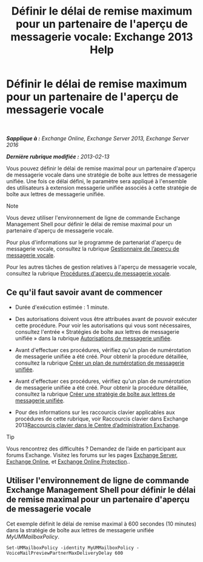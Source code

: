 ﻿---
title: "Définir le délai de remise maximum pour un partenaire de l'aperçu de messagerie vocale: Exchange 2013 Help"
TOCTitle: Définir le délai de remise maximum pour un partenaire de l'aperçu de messagerie vocale
ms:assetid: c9a07f6d-6f7f-4036-9a4a-d668d21e2c76
ms:mtpsurl: https://technet.microsoft.com/fr-fr/library/Ff630928(v=EXCHG.150)
ms:contentKeyID: 51407237
ms.date: 05/23/2018
mtps_version: v=EXCHG.150
ms.translationtype: MT
---

# Définir le délai de remise maximum pour un partenaire de l'aperçu de messagerie vocale

 

_**Sapplique à :** Exchange Online, Exchange Server 2013, Exchange Server 2016_

_**Dernière rubrique modifiée :** 2013-02-13_

Vous pouvez définir le délai de remise maximal pour un partenaire d'aperçu de messagerie vocale dans une stratégie de boîte aux lettres de messagerie unifiée. Une fois ce délai défini, le paramètre sera appliqué à l'ensemble des utilisateurs à extension messagerie unifiée associés à cette stratégie de boîte aux lettres de messagerie unifiée.

> [!NOTE]
> Vous devez utiliser l'environnement de ligne de commande Exchange Management Shell pour définir le délai de remise maximal pour un partenaire d'aperçu de messagerie vocale.


Pour plus d'informations sur le programme de partenariat d'aperçu de messagerie vocale, consultez la rubrique [Gestionnaire de l’aperçu de messagerie vocale](voice-mail-preview-advisor-exchange-2013-help.md).

Pour les autres tâches de gestion relatives à l'aperçu de messagerie vocale, consultez la rubrique [Procédures d'aperçu de messagerie vocale](voice-mail-preview-procedures-exchange-2013-help.md).

## Ce qu'il faut savoir avant de commencer

  - Durée d'exécution estimée : 1 minute.

  - Des autorisations doivent vous être attribuées avant de pouvoir exécuter cette procédure. Pour voir les autorisations qui vous sont nécessaires, consultez l'entrée « Stratégies de boîte aux lettres de messagerie unifiée » dans la rubrique [Autorisations de messagerie unifiée](unified-messaging-permissions-exchange-2013-help.md).

  - Avant d'effectuer ces procédures, vérifiez qu'un plan de numérotation de messagerie unifiée a été créé. Pour obtenir la procédure détaillée, consultez la rubrique [Créer un plan de numérotation de messagerie unifiée](create-a-um-dial-plan-exchange-2013-help.md).

  - Avant d'effectuer ces procédures, vérifiez qu'un plan de numérotation de messagerie unifiée a été créé. Pour obtenir la procédure détaillée, consultez la rubrique [Créer une stratégie de boîte aux lettres de messagerie unifiée](create-a-um-mailbox-policy-exchange-2013-help.md).

  - Pour des informations sur les raccourcis clavier applicables aux procédures de cette rubrique, voir Raccourcis clavier dans Exchange 2013[Raccourcis clavier dans le Centre d’administration Exchange](keyboard-shortcuts-in-the-exchange-admin-center-exchange-online-protection-help.md).

> [!TIP]
> Vous rencontrez des difficultés ? Demandez de l’aide en participant aux forums Exchange. Visitez les forums sur les pages <a href="https://go.microsoft.com/fwlink/p/?linkid=60612">Exchange Server</a>, <a href="https://go.microsoft.com/fwlink/p/?linkid=267542">Exchange Online</a>, et <a href="https://go.microsoft.com/fwlink/p/?linkid=285351">Exchange Online Protection</a>..


## Utiliser l'environnement de ligne de commande Exchange Management Shell pour définir le délai de remise maximal pour un partenaire d'aperçu de messagerie vocale

Cet exemple définit le délai de remise maximal à 600 secondes (10 minutes) dans la stratégie de boîte aux lettres de messagerie unifiée *MyUMMailboxPolicy*.

    Set-UMMailboxPolicy -identity MyUMMailboxPolicy - VoiceMailPreviewPartnerMaxDeliveryDelay 600

